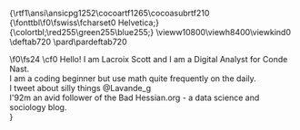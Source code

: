 {\rtf1\ansi\ansicpg1252\cocoartf1265\cocoasubrtf210
{\fonttbl\f0\fswiss\fcharset0 Helvetica;}
{\colortbl;\red255\green255\blue255;}
\vieww10800\viewh8400\viewkind0
\deftab720
\pard\pardeftab720

\f0\fs24 \cf0 Hello! I am Lacroix Scott and I am a Digital Analyst for Conde Nast.\
I am a coding beginner but use math quite frequently on the daily.\
I tweet about silly things @Lavande_g\
I\'92m an avid follower of the Bad Hessian.org - a data science and sociology blog.\
}